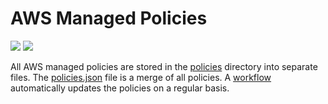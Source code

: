 # AWS Managed Policies

![](https://shields.io/date/1684737287.svg?label=last%20run)
![](https://shields.io/date/1684737287.svg?label=last%20updated)

All AWS managed policies are stored in the [policies](policies) directory into
separate files. The [policies.json](policies/policies.json) file is a merge of
all policies. A [workflow](.github/workflows/list-policies.yaml) automatically
updates the policies on a regular basis.
